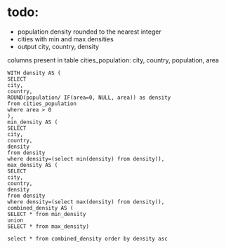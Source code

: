 # todo: 
- population density rounded to the nearest integer </br>
- cities with min and max densities </br>
- output city, country, density </br>

columns present in table cities_population: city, country, population, area
```
WITH density AS ( 
SELECT 
city, 
country, 
ROUND(population/ IF(area=0, NULL, area)) as density 
from cities_population 
where area > 0 
), 
min_density AS (
SELECT 
city, 
country, 
density 
from density 
where density=(select min(density) from density)),
max_density AS (
SELECT 
city, 
country, 
density 
from density 
where density=(select max(density) from density)),
combined_density AS (
SELECT * from min_density
union
SELECT * from max_density)

select * from combined_density order by density asc
```



